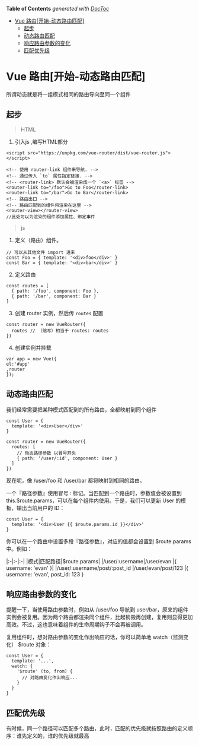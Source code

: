 <!-- START doctoc generated TOC please keep comment here to allow auto update -->
<!-- DON'T EDIT THIS SECTION, INSTEAD RE-RUN doctoc TO UPDATE -->
**Table of Contents**  *generated with [DocToc](https://github.com/thlorenz/doctoc)*

- [Vue 路由[开始-动态路由匹配]](#vue-%E8%B7%AF%E7%94%B1%E5%BC%80%E5%A7%8B-%E5%8A%A8%E6%80%81%E8%B7%AF%E7%94%B1%E5%8C%B9%E9%85%8D)
  - [起步](#%E8%B5%B7%E6%AD%A5)
  - [动态路由匹配](#%E5%8A%A8%E6%80%81%E8%B7%AF%E7%94%B1%E5%8C%B9%E9%85%8D)
  - [响应路由参数的变化](#%E5%93%8D%E5%BA%94%E8%B7%AF%E7%94%B1%E5%8F%82%E6%95%B0%E7%9A%84%E5%8F%98%E5%8C%96)
  - [匹配优先级](#%E5%8C%B9%E9%85%8D%E4%BC%98%E5%85%88%E7%BA%A7)

<!-- END doctoc generated TOC please keep comment here to allow auto update -->

# Vue 路由[开始-动态路由匹配]

所谓动态就是将一组模式相同的路由导向至同一个组件

## 起步

> HTML

1. 引入js ,编写HTML部分

~~~
<script src="https://unpkg.com/vue-router/dist/vue-router.js"></script>

<!-- 使用 router-link 组件来导航. -->
<!-- 通过传入 `to` 属性指定链接. -->
<!-- <router-link> 默认会被渲染成一个 `<a>` 标签 -->
<router-link to="/foo">Go to Foo</router-link>
<router-link to="/bar">Go to Bar</router-link>
<!-- 路由出口 -->
<!-- 路由匹配到的组件将渲染在这里 -->
<router-view></router-view>
//此处可以为渲染的组件添加属性、绑定事件
~~~

> js

1. 定义（路由）组件。

~~~
// 可以从其他文件 import 进来
const Foo = { template: '<div>foo</div>' }
const Bar = { template: '<div>bar</div>' }
~~~

2. 定义路由

~~~
const routes = [
  { path: '/foo', component: Foo },
  { path: '/bar', component: Bar }
]
~~~

3. 创建 router 实例，然后传 `routes` 配置

~~~
const router = new VueRouter({
  routes // （缩写）相当于 routes: routes
})
~~~

4. 创建实例并挂载

~~~
var app = new Vue({
el:'#app'  
,router
});
~~~



## 动态路由匹配

我们经常需要把某种模式匹配到的所有路由，全都映射到同个组件

~~~
const User = {
  template: '<div>User</div>'
}

const router = new VueRouter({
  routes: [
    // 动态路径参数 以冒号开头
    { path: '/user/:id', component: User }
  ]
})
~~~

现在呢，像 /user/foo 和 /user/bar 都将映射到相同的路由。

一个『路径参数』使用冒号 : 标记。当匹配到一个路由时，参数值会被设置到 this.$route.params，可以在每个组件内使用。于是，我们可以更新 User 的模板，输出当前用户的 ID：

	const User = {
	  template: '<div>User {{ $route.params.id }}</div>'
	}

你可以在一个路由中设置多段『路径参数』，对应的值都会设置到 $route.params 中。例如：

|:-|:-|:-|
|模式|匹配路径|$route.params|
|/user/:username|/user/evan	|{ username: 'evan' }|
|/user/:username/post/:post_id	|/user/evan/post/123	|{ username: 'evan', post_id: 123 }

## 响应路由参数的变化

提醒一下，当使用路由参数时，例如从 /user/foo 导航到 user/bar，原来的组件实例会被复用。因为两个路由都渲染同个组件，比起销毁再创建，复用则显得更加高效。不过，这也意味着组件的生命周期钩子不会再被调用。

复用组件时，想对路由参数的变化作出响应的话，你可以简单地 watch（监测变化） $route 对象：

	const User = {
	  template: '...',
	  watch: {
	    '$route' (to, from) {
	      // 对路由变化作出响应...
	    }
	  }
	}


## 匹配优先级

有时候，同一个路径可以匹配多个路由，此时，匹配的优先级就按照路由的定义顺序：谁先定义的，谁的优先级就最高


